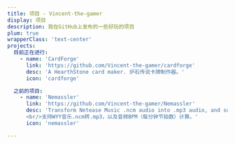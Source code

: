 ```yaml
---
title: 项目 - Vincent-the-gamer
display: 项目
description: 我在GitHub上发布的一些好玩的项目
plum: true
wrapperClass: 'text-center'
projects:
  目前正在进行:
    - name: 'CardForge'
      link: 'https://github.com/Vincent-the-gamer/cardforge'
      desc: 'A HearthStone card maker. 炉石传说卡牌制作器。'
      icon: 'cardforge'

  之前的项目:
    - name: 'Nemassler'
      link: 'https://github.com/Vincent-the-gamer/Nemassler'
      desc: 'Transform Netease Music .ncm audio into .mp3 audio, and support .mp3 BPM calculation。
      <br/>支持WYY音乐.ncm转.mp3，以及音频BPM（每分钟节拍数）计算。'
      icon: 'nemassler'

---
```


<!-- @layout-full-width -->

<ListProjects :projects="frontmatter.projects" />
